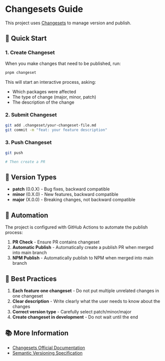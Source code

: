# Changesets Guide

This project uses [Changesets](https://github.com/changesets/changesets) to manage version and publish.

## 🚀 Quick Start

### 1. Create Changeset

When you make changes that need to be published, run:

```bash
pnpm changeset
```

This will start an interactive process, asking:
- Which packages were affected
- The type of change (major, minor, patch)
- The description of the change

### 2. Submit Changeset

```bash
git add .changeset/your-changeset-file.md
git commit -m "feat: your feature description"
```

### 3. Push Changeset

```bash
git push

# Then create a PR
```

## 🔄 Version Types

- **patch** (0.0.X) - Bug fixes, backward compatible
- **minor** (0.X.0) - New features, backward compatible
- **major** (X.0.0) - Breaking changes, not backward compatible

## 🤖 Automation

The project is configured with GitHub Actions to automate the publish process:

1. **PR Check** - Ensure PR contains changeset
2. **Automatic Publish** - Automatically create a publish PR when merged into main branch
3. **NPM Publish** - Automatically publish to NPM when merged into main branch

## 📝 Best Practices

1. **Each feature one changeset** - Do not put multiple unrelated changes in one changeset
2. **Clear description** - Write clearly what the user needs to know about the changes
3. **Correct version type** - Carefully select patch/minor/major
4. **Create changeset in development** - Do not wait until the end

## 📚 More Information

- [Changesets Official Documentation](https://github.com/changesets/changesets)
- [Semantic Versioning Specification](https://semver.org/)
